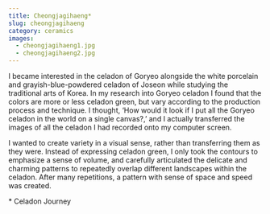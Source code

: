 ```yaml
---
title: Cheongjagihaeng*
slug: cheongjagihaeng
category: ceramics
images:
  - cheongjagihaeng1.jpg
  - cheongjagihaeng2.jpg
---
```


I became interested in the celadon of Goryeo alongside the white porcelain and grayish-blue-powdered celadon of Joseon while studying the traditional arts of Korea. In my research into Goryeo celadon I found that the colors are more or less celadon green, but vary according to the production process and technique. I thought, ‘How would it look if I put all the Goryeo celadon in the world on a single canvas?,’ and I actually transferred the images of all the celadon I had recorded onto my computer screen.

I wanted to create variety in a visual sense, rather than transferring them as they were. Instead of expressing celadon green, I only took the contours to emphasize a sense of volume, and carefully articulated the delicate and charming patterns to repeatedly overlap different landscapes within the celadon. After many repetitions, a pattern with sense of space and speed was created.

&#x2A; Celadon Journey
